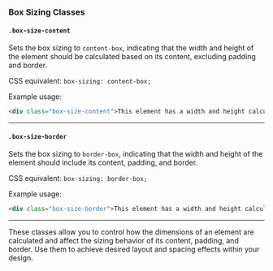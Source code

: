 
### Box Sizing Classes

#### `.box-size-content`

Sets the box sizing to `content-box`, indicating that the width and height of the element should be calculated based on its content, excluding padding and border.

CSS equivalent: `box-sizing: content-box;`

Example usage:
```html
<div class="box-size-content">This element has a width and height calculated based on its content.</div>
```

---

#### `.box-size-border`

Sets the box sizing to `border-box`, indicating that the width and height of the element should include its content, padding, and border.

CSS equivalent: `box-sizing: border-box;`

Example usage:
```html
<div class="box-size-border">This element has a width and height calculated including its content, padding, and border.</div>
```

---

These classes allow you to control how the dimensions of an element are calculated and affect the sizing behavior of its content, padding, and border. Use them to achieve desired layout and spacing effects within your design.
